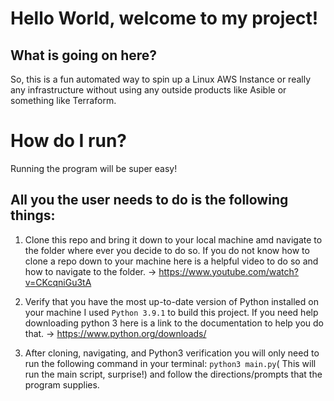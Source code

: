 # Hello World, welcome to my project! 

## What is going on here?
So, this is a fun automated way to spin up a Linux AWS Instance or really any infrastructure without using any outside products like Asible or something like Terraform. 

# How do I run? 
Running the program will be super easy!

## All you the user needs to do is the following things: 

1. Clone this repo and bring it down to your local machine amd navigate to the folder where ever you decide to do so. If you do not know how to clone a repo down to your machine here is a helpful video to do so and how to navigate to the folder. -> https://www.youtube.com/watch?v=CKcqniGu3tA

2. Verify that you have the most up-to-date version of Python installed on your machine
I used `Python 3.9.1` to build this project. If you need help downloading python 3 here is 
a link to the documentation to help you do that. -> https://www.python.org/downloads/

3. After cloning, navigating, and Python3 verification you will only need to run the following command in your terminal: `python3 main.py`( This will run the main script, surprise!) and follow the directions/prompts that the program supplies. 
